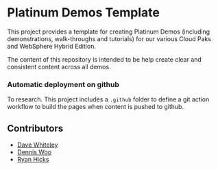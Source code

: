 # Platinum Demos Template

This project provides a template for creating Platinum Demos (including demonstrations, walk-throughs and tutorials) for our various Cloud Paks and WebSphere Hybrid Edition. 

The content of this repository is intended to be help create clear and consistent content across all demos.

### Automatic deployment on github

To research. This project includes a `.github` folder to define a git action workflow to build the pages when content is pushed to github.

## Contributors

* [Dave Whiteley](https://github.ibm.com/wdave)
* [Dennis Woo](https://github.ibm.com/DENNIS-WOO)
* [Ryan Hicks](https://github.ibm.com/Ryan-Hicks)
